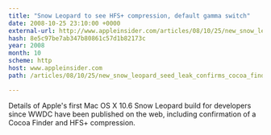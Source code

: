 ```yaml
---
title: "Snow Leopard to see HFS+ compression, default gamma switch"
date: 2008-10-25 23:10:00 +0000
external-url: http://www.appleinsider.com/articles/08/10/25/new_snow_leopard_seed_leak_confirms_cocoa_finder_more.html
hash: 8e5c97be7ab347b80861c57d1b82173c
year: 2008
month: 10
scheme: http
host: www.appleinsider.com
path: /articles/08/10/25/new_snow_leopard_seed_leak_confirms_cocoa_finder_more.html

---
```


Details of Apple's first Mac OS X 10.6 Snow Leopard build for developers since WWDC have been published on the web, including confirmation of a Cocoa Finder and HFS+ compression.
